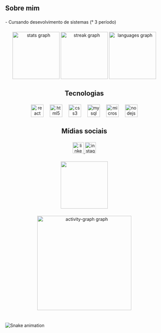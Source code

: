 <h2 align="left">Sobre mim</h2>

###

<p align="left">- Cursando desevolvimento de sistemas (° 3 período)</p>

###

<div align="center">
  <img src="https://github-readme-stats.vercel.app/api?username=MatthewWARTHUNDER&hide_title=false&hide_rank=false&show_icons=true&include_all_commits=true&count_private=true&disable_animations=false&theme=highcontrast&locale=en&hide_border=false" height="150" alt="stats graph"  />
  <img src="https://streak-stats.demolab.com?user=MatthewWARTHUNDER&locale=en&mode=daily&theme=highcontrast&hide_border=false&border_radius=5" height="150" alt="streak graph"  />
  <img src="https://github-readme-stats.vercel.app/api/top-langs?username=MatthewWARTHUNDER&locale=en&hide_title=false&layout=compact&card_width=320&langs_count=5&theme=highcontrast&hide_border=false" height="150" alt="languages graph"  />
</div>

###

<h2 align="center">Tecnologias</h2>

###

<div align="center">
  <img src="https://cdn.jsdelivr.net/gh/devicons/devicon/icons/react/react-original.svg" height="40" alt="react logo"  />
  <img width="12" />
  <img src="https://cdn.jsdelivr.net/gh/devicons/devicon/icons/html5/html5-original.svg" height="40" alt="html5 logo"  />
  <img width="12" />
  <img src="https://cdn.jsdelivr.net/gh/devicons/devicon/icons/css3/css3-original.svg" height="40" alt="css3 logo"  />
  <img width="12" />
  <img src="https://cdn.jsdelivr.net/gh/devicons/devicon/icons/mysql/mysql-original.svg" height="40" alt="mysql logo"  />
  <img width="12" />
  <img src="https://cdn.jsdelivr.net/gh/devicons/devicon/icons/microsoftsqlserver/microsoftsqlserver-plain.svg" height="40" alt="microsoftsqlserver logo"  />
  <img width="12" />
  <img src="https://cdn.jsdelivr.net/gh/devicons/devicon/icons/nodejs/nodejs-original.svg" height="40" alt="nodejs logo"  />
</div>

###

<h2 align="center">Mídias sociais</h2>

###

<div align="center">
  <a href="https://www.linkedin.com/in/demellosantosm/" target="_blank">
    <img src="https://img.shields.io/static/v1?message=LinkedIn&logo=linkedin&label=&color=0077B5&logoColor=white&labelColor=&style=for-the-badge" height="35" alt="linkedin logo"  />
  </a>
  <img src="https://img.shields.io/static/v1?message=Instagram&logo=instagram&label=&color=E4405F&logoColor=white&labelColor=&style=for-the-badge" height="35" alt="instagram logo"  />
</div>

###

<div align="center">
  <img height="150" src="https://media1.tenor.com/m/mkxIGKFg2-4AAAAd/fallout-new-vegas-joshua-graham.gif

"  />
</div>

###

<div align="center">
  <img src="https://github-readme-activity-graph.vercel.app/graph?username=MatthewWARTHUNDER&radius=16&theme=high-contrast&area=true&order=5" height="300" alt="activity-graph graph"  />
</div>

###

<br clear="both">

<img src="https://raw.githubusercontent.com/MatthewWARTHUNDER/MatthewWARTHUNDER/output/snake.svg" alt="Snake animation" />

###
